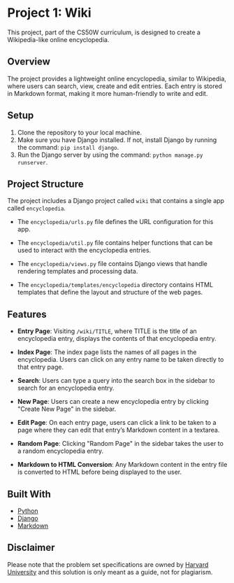 # Project 1: Wiki

This project, part of the CS50W curriculum, is designed to create a Wikipedia-like online encyclopedia.

## Overview
The project provides a lightweight online encyclopedia, similar to Wikipedia, where users can search, view, create and edit entries. Each entry is stored in Markdown format, making it more human-friendly to write and edit. 

## Setup
1. Clone the repository to your local machine.
2. Make sure you have Django installed. If not, install Django by running the command: `pip install django`.
3. Run the Django server by using the command: `python manage.py runserver`.

## Project Structure
The project includes a Django project called `wiki` that contains a single app called `encyclopedia`.

- The `encyclopedia/urls.py` file defines the URL configuration for this app.

- The `encyclopedia/util.py` file contains helper functions that can be used to interact with the encyclopedia entries.

- The `encyclopedia/views.py` file contains Django views that handle rendering templates and processing data.

- The `encyclopedia/templates/encyclopedia` directory contains HTML templates that define the layout and structure of the web pages.

## Features

- **Entry Page**: Visiting `/wiki/TITLE`, where TITLE is the title of an encyclopedia entry, displays the contents of that encyclopedia entry.

- **Index Page**: The index page lists the names of all pages in the encyclopedia. Users can click on any entry name to be taken directly to that entry page.

- **Search**: Users can type a query into the search box in the sidebar to search for an encyclopedia entry.

- **New Page**: Users can create a new encyclopedia entry by clicking "Create New Page" in the sidebar.

- **Edit Page**: On each entry page, users can click a link to be taken to a page where they can edit that entry’s Markdown content in a textarea.

- **Random Page**: Clicking "Random Page" in the sidebar takes the user to a random encyclopedia entry.

- **Markdown to HTML Conversion**: Any Markdown content in the entry file is converted to HTML before being displayed to the user.

## Built With
- [Python](https://www.python.org/)
- [Django](https://www.djangoproject.com/)
- [Markdown](https://daringfireball.net/projects/markdown/syntax)

## Disclaimer
Please note that the problem set specifications are owned by [Harvard University](https://cs50.harvard.edu/web/2020/projects/1/wiki/) and this solution is only meant as a guide, not for plagiarism.
